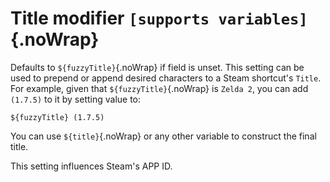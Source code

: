 # Title modifier `[supports variables]`{.noWrap}

Defaults to `${fuzzyTitle}`{.noWrap} if field is unset. This setting can be used to prepend or append desired characters to a Steam shortcut's `Title`. For example, given that `${fuzzyTitle}`{.noWrap} is `Zelda 2`, you can add ` (1.7.5)` to it by setting value to:

```
${fuzzyTitle} (1.7.5)
```

You can use `${title}`{.noWrap} or any other variable to construct the final title.

This setting influences Steam's APP ID.
